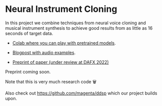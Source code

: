 # Neural Instrument Cloning

In this project we combine techniques from neural voice cloning and musical instrument synthesis to achieve good results from as little as 16 seconds of target data.

- [Colab where you can play with pretrained models](https://colab.research.google.com/drive/1jBvYp9JLfOnzRXllR3_VqDM8nErm2T7b?usp=sharing).

- [Blogpost with audio examples](https://erlj.notion.site/Neural-Instrument-Cloning-from-very-few-samples-2cf41d8b630842ee8c7eb55036a1bfd6).

- [Preprint of paper (under review at DAFX 2022)](https://erl-j.github.io/neural-music-instrument-cloning-web-supplement/Neural_Instrument_Cloning_PREPRINT.pdf)

Preprint coming soon.

Note that this is very much research code 🗑

Also check out https://github.com/magenta/ddsp which our project builds upon.
